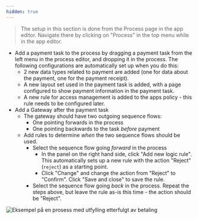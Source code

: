 ```yaml
---
hidden: true
---
```

> The setup in this section is done from the Process page in the app editor. Navigate there by clicking on "Process"
> in the top menu while in the app editor.

- Add a payment task to the process by dragging a payment task from the left menu in the process editor, and dropping it
  in the process. The following configurations are automatically set up when you do this:
  - 2 new data types related to payment are added (one for data about the payment, one for the payment receipt).
  - A new layout set used in the payment task is added, with a page configured to show payment information in the payment task.
  - A new rule for access management is added to the apps policy - this rule needs to be configured later.
- Add a Gateway after the payment task
  - The gateway should have two outgoing sequence flows:
    - One pointing forwards in the process
    - One pointing backwards to the task _before_ payment
  - Add rules to determine _when_ the two sequence flows should be used.
    - Select the sequence flow going _forward_ in the process
      - In the panel on the right hand side, click "Add new logic rule". This automatically sets up a new rule with 
        the action "Reject" (`reject`) as a starting point.
      - Click "Change" and change the action from "Reject" to "Confirm". Click "Save and close" to save the rule.
    - Select the sequence flow going _back_ in the process. Repeat the steps above, but leave the rule as-is this time - 
      the action should be "Reject".

    
![Eksempel på en prosess med utfylling etterfulgt av betaling](/altinn-studio/v8/guides/development/payment/process-data-payment.png "Eksempel på en prosess med utfylling etterfulgt av betaling")
